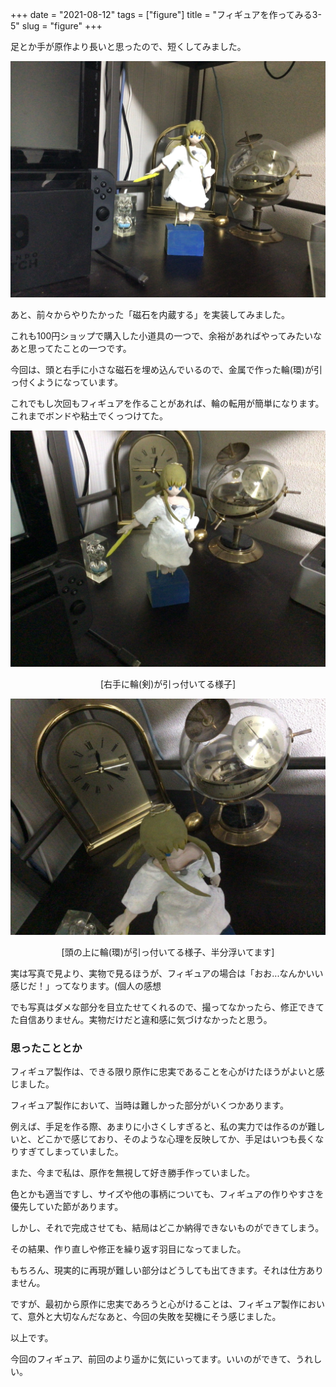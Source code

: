 +++
date = "2021-08-12"
tags = ["figure"]
title = "フィギュアを作ってみる3-5"
slug = "figure"
+++

足とか手が原作より長いと思ったので、短くしてみました。

<a href="https://raw.githubusercontent.com/syui/img/master/other/figure_make_30.jpg"><img src="https://raw.githubusercontent.com/syui/img/master/other/figure_make_30.jpg" alt="ai-figure"/></a>

あと、前々からやりたかった「磁石を内蔵する」を実装してみました。

これも100円ショップで購入した小道具の一つで、余裕があればやってみたいなあと思ってたことの一つです。

今回は、頭と右手に小さな磁石を埋め込んでいるので、金属で作った輪(環)が引っ付くようになっています。

これでもし次回もフィギュアを作ることがあれば、輪の転用が簡単になります。これまでボンドや粘土でくっつけてた。

<a href="https://raw.githubusercontent.com/syui/img/master/other/figure_make_31.jpg"><img src="https://raw.githubusercontent.com/syui/img/master/other/figure_make_31.jpg" alt="ai-figure"/></a>
<p style="text-align:center">[右手に輪(剣)が引っ付いてる様子]</p>


<a href="https://raw.githubusercontent.com/syui/img/master/other/figure_make_32.jpg"><img src="https://raw.githubusercontent.com/syui/img/master/other/figure_make_32.jpg" alt="ai-figure"/></a>
<p style="text-align:center">[頭の上に輪(環)が引っ付いてる様子、半分浮いてます]</p>

実は写真で見より、実物で見るほうが、フィギュアの場合は「おお...なんかいい感じだ！」ってなります。(個人の感想

でも写真はダメな部分を目立たせてくれるので、撮ってなかったら、修正できてた自信ありません。実物だけだと違和感に気づけなかったと思う。

### 思ったこととか

フィギュア製作は、できる限り原作に忠実であることを心がけたほうがよいと感じました。

フィギュア製作において、当時は難しかった部分がいくつかあります。

例えば、手足を作る際、あまりに小さくしすぎると、私の実力では作るのが難しいと、どこかで感じており、そのような心理を反映してか、手足はいつも長くなりすぎてしまっていました。

また、今まで私は、原作を無視して好き勝手作っていました。

色とかも適当ですし、サイズや他の事柄についても、フィギュアの作りやすさを優先していた節があります。

しかし、それで完成させても、結局はどこか納得できないものができてしまう。

その結果、作り直しや修正を繰り返す羽目になってました。

もちろん、現実的に再現が難しい部分はどうしても出てきます。それは仕方ありません。

ですが、最初から原作に忠実であろうと心がけることは、フィギュア製作において、意外と大切なんだなあと、今回の失敗を契機にそう感じました。

以上です。

今回のフィギュア、前回のより遥かに気にいってます。いいのができて、うれしい。

